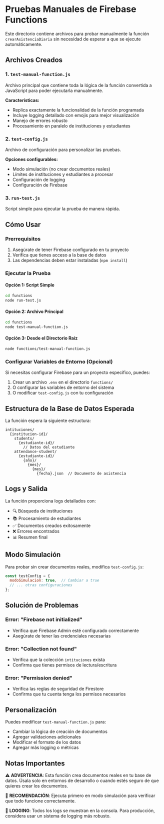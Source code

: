 # Pruebas Manuales de Firebase Functions

Este directorio contiene archivos para probar manualmente la función `crearAsistenciaDiaria` sin necesidad de esperar a que se ejecute automáticamente.

## Archivos Creados

### 1. `test-manual-function.js`
Archivo principal que contiene toda la lógica de la función convertida a JavaScript para poder ejecutarla manualmente.

**Características:**
- Replica exactamente la funcionalidad de la función programada
- Incluye logging detallado con emojis para mejor visualización
- Manejo de errores robusto
- Procesamiento en paralelo de instituciones y estudiantes

### 2. `test-config.js`
Archivo de configuración para personalizar las pruebas.

**Opciones configurables:**
- Modo simulación (no crear documentos reales)
- Límites de instituciones y estudiantes a procesar
- Configuración de logging
- Configuración de Firebase

### 3. `run-test.js`
Script simple para ejecutar la prueba de manera rápida.

## Cómo Usar

### Prerrequisitos
1. Asegúrate de tener Firebase configurado en tu proyecto
2. Verifica que tienes acceso a la base de datos
3. Las dependencias deben estar instaladas (`npm install`)

### Ejecutar la Prueba

#### Opción 1: Script Simple
```bash
cd functions
node run-test.js
```

#### Opción 2: Archivo Principal
```bash
cd functions
node test-manual-function.js
```

#### Opción 3: Desde el Directorio Raíz
```bash
node functions/test-manual-function.js
```

### Configurar Variables de Entorno (Opcional)

Si necesitas configurar Firebase para un proyecto específico, puedes:

1. Crear un archivo `.env` en el directorio `functions/`
2. O configurar las variables de entorno del sistema
3. O modificar `test-config.js` con tu configuración

## Estructura de la Base de Datos Esperada

La función espera la siguiente estructura:

```
intituciones/
  {institucion-id}/
    students/
      {estudiante-id}/
        // Datos del estudiante
    attendance-student/
      {estudiante-id}/
        {año}/
          {mes}/
            {mes}/
              {fecha}.json  // Documento de asistencia
```

## Logs y Salida

La función proporciona logs detallados con:

- 🔍 Búsqueda de instituciones
- 📚 Procesamiento de estudiantes
- ✅ Documentos creados exitosamente
- ❌ Errores encontrados
- 📊 Resumen final

## Modo Simulación

Para probar sin crear documentos reales, modifica `test-config.js`:

```javascript
const testConfig = {
  modoSimulacion: true,  // Cambiar a true
  // ... otras configuraciones
};
```

## Solución de Problemas

### Error: "Firebase not initialized"
- Verifica que Firebase Admin esté configurado correctamente
- Asegúrate de tener las credenciales necesarias

### Error: "Collection not found"
- Verifica que la colección `intituciones` exista
- Confirma que tienes permisos de lectura/escritura

### Error: "Permission denied"
- Verifica las reglas de seguridad de Firestore
- Confirma que tu cuenta tenga los permisos necesarios

## Personalización

Puedes modificar `test-manual-function.js` para:

- Cambiar la lógica de creación de documentos
- Agregar validaciones adicionales
- Modificar el formato de los datos
- Agregar más logging o métricas

## Notas Importantes

⚠️ **ADVERTENCIA**: Esta función crea documentos reales en tu base de datos. Úsala solo en entornos de desarrollo o cuando estés seguro de que quieres crear los documentos.

🔄 **RECOMENDACIÓN**: Ejecuta primero en modo simulación para verificar que todo funcione correctamente.

📝 **LOGGING**: Todos los logs se muestran en la consola. Para producción, considera usar un sistema de logging más robusto. 